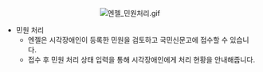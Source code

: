 <center>

![엔젤_민원처리.gif](./../gif/Angel_Complaints.gif)

</center>

- 민원 처리
    - 엔젤은 시각장애인이 등록한 민원을 검토하고 국민신문고에 접수할 수 있습니다.
    - 접수 후 민원 처리 상태 입력을 통해 시각장애인에게 처리 현황을 안내해줍니다.